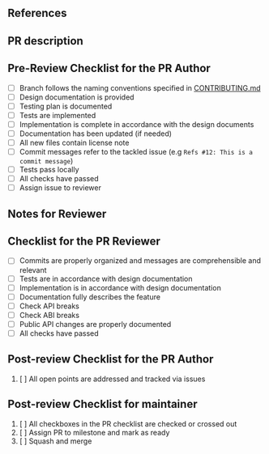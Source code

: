 ## References
<!-- List related issues -->

## PR description
<!-- Describe what this PR brings -->

## Pre-Review Checklist for the PR Author

* [ ] Branch follows the naming conventions specified in [CONTRIBUTING.md](../../CONTRIBUTING.md)
* [ ] Design documentation is provided
* [ ] Testing plan is documented
* [ ] Tests are implemented
* [ ] Implementation is complete in accordance with the design documents
* [ ] Documentation has been updated (if needed)
* [ ] All new files contain license note
* [ ] Commit messages refer to the tackled issue (e.g `Refs #12: This is a commit message`)
* [ ] Tests pass locally
* [ ] All checks have passed
* [ ] Assign issue to reviewer

## Notes for Reviewer
<!-- Items in addition to the checklist below that the reviewer should look for -->

## Checklist for the PR Reviewer

* [ ] Commits are properly organized and messages are comprehensible and relevant
* [ ] Tests are in accordance with design documentation
* [ ] Implementation is in accordance with design documentation
* [ ] Documentation fully describes the feature
* [ ] Check API breaks
* [ ] Check ABI breaks
* [ ] Public API changes are properly documented
* [ ] All checks have passed

## Post-review Checklist for the PR Author

1. [ ] All open points are addressed and tracked via issues

## Post-review Checklist for maintainer

1. [ ] All checkboxes in the PR checklist are checked or crossed out
1. [ ] Assign PR to milestone and mark as ready
1. [ ] Squash and merge
